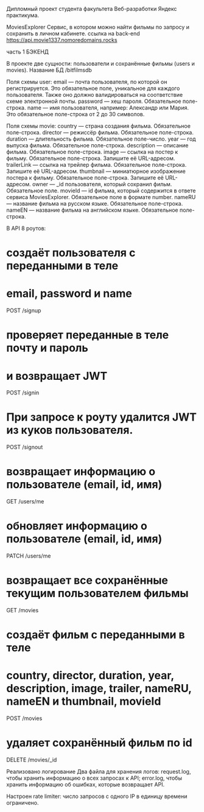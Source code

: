 Дипломный проект студента факультета Веб-разработки Яндекс практикума.

MoviesExplorer
Сервис, в котором можно найти фильмы по запросу и сохранить в личном кабинете.
ссылка на back-end https://api.movie1337.nomoredomains.rocks

часть 1 БЭКЕНД

В проекте две сущности: пользователи и сохранённые фильмы (users и movies). 
Название БД /bitfilmsdb

Поля схемы user:
email — почта пользователя, по которой он регистрируется. Это обязательное поле, уникальное для каждого пользователя. Также оно должно валидироваться на соответствие схеме электронной почты.
password — хеш пароля. Обязательное поле-строка.
name — имя пользователя, например: Александр или Мария. Это обязательное поле-строка от 2 до 30 символов.

Поля схемы movie:
country — страна создания фильма. Обязательное поле-строка.
director — режиссёр фильма. Обязательное поле-строка.
duration — длительность фильма. Обязательное поле-число.
year — год выпуска фильма. Обязательное поле-строка.
description — описание фильма. Обязательное поле-строка.
image — ссылка на постер к фильму. Обязательное поле-строка. Запишите её URL-адресом.
trailerLink — ссылка на трейлер фильма. Обязательное поле-строка. Запишите её URL-адресом.
thumbnail — миниатюрное изображение постера к фильму. Обязательное поле-строка. Запишите её URL-адресом.
owner — _id пользователя, который сохранил фильм. Обязательное поле.
movieId — id фильма, который содержится в ответе сервиса MoviesExplorer. Обязательное поле в формате number.
nameRU — название фильма на русском языке. Обязательное поле-строка.
nameEN — название фильма на английском языке. Обязательное поле-строка.

В API 8 роутов:

# создаёт пользователя с переданными в теле
# email, password и name
POST /signup

# проверяет переданные в теле почту и пароль
# и возвращает JWT
POST /signin

# При запросе к роуту удалится JWT из куков пользователя.
POST /signout

# возвращает информацию о пользователе (email, id, имя)
GET /users/me

# обновляет информацию о пользователе (email, id, имя)
PATCH /users/me

# возвращает все сохранённые текущим  пользователем фильмы
GET /movies

# создаёт фильм с переданными в теле
# country, director, duration, year, description, image, trailer, nameRU, nameEN и thumbnail, movieId
POST /movies

# удаляет сохранённый фильм по id
DELETE /movies/_id 

Реализовано логирование
Два файла для хранения логов:
request.log, чтобы хранить информацию о всех запросах к API;
error.log, чтобы хранить информацию об ошибках, которые возвращает API.

Настроен rate limiter: 
число запросов с одного IP в единицу времени ограничено.
